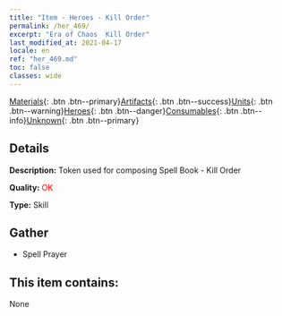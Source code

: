 ```yaml
---
title: "Item - Heroes - Kill Order"
permalink: /her_469/
excerpt: "Era of Chaos  Kill Order"
last_modified_at: 2021-04-17
locale: en
ref: "her_469.md"
toc: false
classes: wide
---
```

 [Materials](/Items/){: .btn .btn--primary}[Artifacts](/Items/Artifacts/){: .btn .btn--success}[Units](/Items/Units/){: .btn .btn--warning}[Heroes](/Items/Heroes/){: .btn .btn--danger}[Consumables](/Items/Consumables/){: .btn .btn--info}[Unknown](/Items/Unknown/){: .btn .btn--primary}

## Details
 **Description:** Token used for composing Spell Book - Kill Order

 **Quality:** <span style="color: #FF0000">OK</span>

 **Type:** Skill

## Gather

*    Spell Prayer 

## This item contains:

  None

